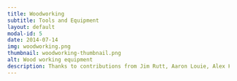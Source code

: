 ```yaml
---
title: Woodworking
subtitle: Tools and Equipment
layout: default
modal-id: 5
date: 2014-07-14
img: woodworking.png
thumbnail: woodworking-thumbnail.png
alt: Wood working equipment
description: Thanks to contributions from Jim Rutt, Aaron Louie, Alex Herron, Brooks Hollar and others we have a solid collection of wood working equipment including a Hitachi 12 inch Mitre Saw, Drill Press, Table Router, Table Saw, Cordless drill and of course a wide variety of chisels, screw drivers, hammers, wrenches etc...   
---
```

